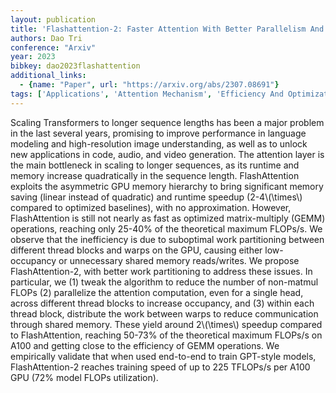 ```yaml
---
layout: publication
title: 'Flashattention-2: Faster Attention With Better Parallelism And Work Partitioning'
authors: Dao Tri
conference: "Arxiv"
year: 2023
bibkey: dao2023flashattention
additional_links:
  - {name: "Paper", url: "https://arxiv.org/abs/2307.08691"}
tags: ['Applications', 'Attention Mechanism', 'Efficiency And Optimization', 'GPT', 'Language Modeling', 'Model Architecture', 'Pretraining Methods', 'Reinforcement Learning', 'Training Techniques', 'Transformer']
---
```

Scaling Transformers to longer sequence lengths has been a major problem in
the last several years, promising to improve performance in language modeling
and high-resolution image understanding, as well as to unlock new applications
in code, audio, and video generation. The attention layer is the main
bottleneck in scaling to longer sequences, as its runtime and memory increase
quadratically in the sequence length. FlashAttention exploits the asymmetric
GPU memory hierarchy to bring significant memory saving (linear instead of
quadratic) and runtime speedup (2-4\\(\times\\) compared to optimized baselines),
with no approximation. However, FlashAttention is still not nearly as fast as
optimized matrix-multiply (GEMM) operations, reaching only 25-40\% of the
theoretical maximum FLOPs/s. We observe that the inefficiency is due to
suboptimal work partitioning between different thread blocks and warps on the
GPU, causing either low-occupancy or unnecessary shared memory reads/writes. We
propose FlashAttention-2, with better work partitioning to address these
issues. In particular, we (1) tweak the algorithm to reduce the number of
non-matmul FLOPs (2) parallelize the attention computation, even for a single
head, across different thread blocks to increase occupancy, and (3) within each
thread block, distribute the work between warps to reduce communication through
shared memory. These yield around 2\\(\times\\) speedup compared to FlashAttention,
reaching 50-73\% of the theoretical maximum FLOPs/s on A100 and getting close
to the efficiency of GEMM operations. We empirically validate that when used
end-to-end to train GPT-style models, FlashAttention-2 reaches training speed
of up to 225 TFLOPs/s per A100 GPU (72\% model FLOPs utilization).
